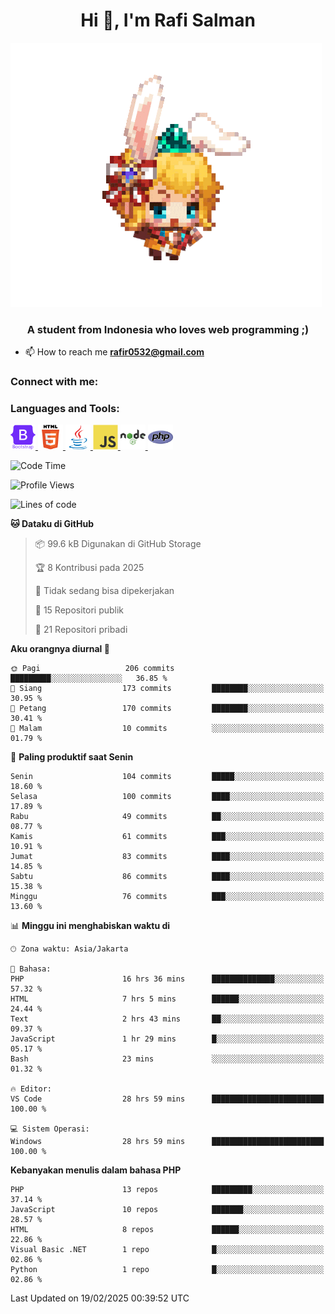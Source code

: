 <h1 align="center">Hi 👋, I'm Rafi Salman</h1>
<img src="img/lp.gif" /> 
<h3 align="center">A student from Indonesia who loves web programming ;)</h3>

- 📫 How to reach me **rafir0532@gmail.com**

<h3 align="left">Connect with me:</h3>
<p align="left">
</p>

<h3 align="left">Languages and Tools:</h3>
<p align="left"> <a href="https://getbootstrap.com" target="_blank" rel="noreferrer"> <img src="https://raw.githubusercontent.com/devicons/devicon/master/icons/bootstrap/bootstrap-plain-wordmark.svg" alt="bootstrap" width="40" height="40"/> </a> <a href="https://www.w3.org/html/" target="_blank" rel="noreferrer"> <img src="https://raw.githubusercontent.com/devicons/devicon/master/icons/html5/html5-original-wordmark.svg" alt="html5" width="40" height="40"/> </a> <a href="https://www.java.com" target="_blank" rel="noreferrer"> <img src="https://raw.githubusercontent.com/devicons/devicon/master/icons/java/java-original.svg" alt="java" width="40" height="40"/> </a> <a href="https://developer.mozilla.org/en-US/docs/Web/JavaScript" target="_blank" rel="noreferrer"> <img src="https://raw.githubusercontent.com/devicons/devicon/master/icons/javascript/javascript-original.svg" alt="javascript" width="40" height="40"/> </a> <a href="https://nodejs.org" target="_blank" rel="noreferrer"> <img src="https://raw.githubusercontent.com/devicons/devicon/master/icons/nodejs/nodejs-original-wordmark.svg" alt="nodejs" width="40" height="40"/> </a> <a href="https://www.php.net" target="_blank" rel="noreferrer"> <img src="https://raw.githubusercontent.com/devicons/devicon/master/icons/php/php-original.svg" alt="php" width="40" height="40"/> </a> </p>

<!--START_SECTION:waka-->
![Code Time](http://img.shields.io/badge/Code%20Time-334%20hrs%2044%20mins-blue)

![Profile Views](http://img.shields.io/badge/Profil%20dilihat-1-blue)

![Lines of code](https://img.shields.io/badge/Sejak%20Hello%20World%20aku%20telah%20menulis-1.7%20million%20baris%20kode-blue)

**🐱 Dataku di GitHub** 

> 📦 99.6 kB Digunakan di GitHub Storage 
 > 
> 🏆 8 Kontribusi pada 2025
 > 
> 🚫 Tidak sedang bisa dipekerjakan
 > 
> 📜 15 Repositori publik 
 > 
> 🔑 21 Repositori pribadi 
 > 
**Aku orangnya diurnal 🐤** 

```text
🌞 Pagi                   206 commits         █████████░░░░░░░░░░░░░░░░   36.85 % 
🌆 Siang                  173 commits         ████████░░░░░░░░░░░░░░░░░   30.95 % 
🌃 Petang                 170 commits         ████████░░░░░░░░░░░░░░░░░   30.41 % 
🌙 Malam                  10 commits          ░░░░░░░░░░░░░░░░░░░░░░░░░   01.79 % 
```
📅 **Paling produktif saat Senin** 

```text
Senin                    104 commits         █████░░░░░░░░░░░░░░░░░░░░   18.60 % 
Selasa                   100 commits         ████░░░░░░░░░░░░░░░░░░░░░   17.89 % 
Rabu                     49 commits          ██░░░░░░░░░░░░░░░░░░░░░░░   08.77 % 
Kamis                    61 commits          ███░░░░░░░░░░░░░░░░░░░░░░   10.91 % 
Jumat                    83 commits          ████░░░░░░░░░░░░░░░░░░░░░   14.85 % 
Sabtu                    86 commits          ████░░░░░░░░░░░░░░░░░░░░░   15.38 % 
Minggu                   76 commits          ███░░░░░░░░░░░░░░░░░░░░░░   13.60 % 
```


📊 **Minggu ini menghabiskan waktu di** 

```text
🕑︎ Zona waktu: Asia/Jakarta

💬 Bahasa: 
PHP                      16 hrs 36 mins      ██████████████░░░░░░░░░░░   57.32 % 
HTML                     7 hrs 5 mins        ██████░░░░░░░░░░░░░░░░░░░   24.44 % 
Text                     2 hrs 43 mins       ██░░░░░░░░░░░░░░░░░░░░░░░   09.37 % 
JavaScript               1 hr 29 mins        █░░░░░░░░░░░░░░░░░░░░░░░░   05.17 % 
Bash                     23 mins             ░░░░░░░░░░░░░░░░░░░░░░░░░   01.32 % 

🔥 Editor: 
VS Code                  28 hrs 59 mins      █████████████████████████   100.00 % 

💻 Sistem Operasi: 
Windows                  28 hrs 59 mins      █████████████████████████   100.00 % 
```

**Kebanyakan menulis dalam bahasa PHP** 

```text
PHP                      13 repos            █████████░░░░░░░░░░░░░░░░   37.14 % 
JavaScript               10 repos            ███████░░░░░░░░░░░░░░░░░░   28.57 % 
HTML                     8 repos             ██████░░░░░░░░░░░░░░░░░░░   22.86 % 
Visual Basic .NET        1 repo              █░░░░░░░░░░░░░░░░░░░░░░░░   02.86 % 
Python                   1 repo              █░░░░░░░░░░░░░░░░░░░░░░░░   02.86 % 
```




 Last Updated on 19/02/2025 00:39:52 UTC
<!--END_SECTION:waka-->
